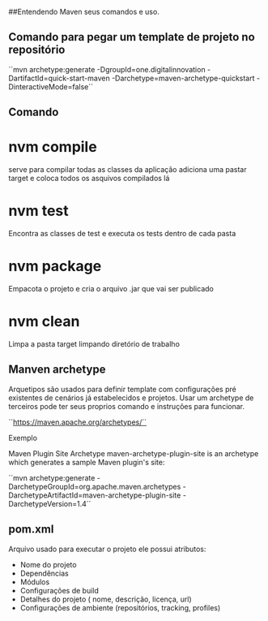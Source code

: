  ##Entendendo Maven seus comandos e uso.


## Comando para pegar um template de projeto no repositório

´´mvn archetype:generate -DgroupId=one.digitalinnovation -DartifactId=quick-start-maven -Darchetype=maven-archetype-quickstart -DinteractiveMode=false´´

## Comando

# nvm compile

serve para compilar todas as classes da aplicação adiciona uma pastar target e coloca todos os asquivos compilados lá

# nvm test

Encontra as classes de test e executa os tests dentro de cada pasta

# nvm package

Empacota o projeto e cria o arquivo .jar que vai ser publicado

# nvm clean

Limpa a pasta target limpando diretório de trabalho

## Manven archetype

Arquetipos são usados para definir template com configurações pré existentes de cenários já estabelecidos e projetos. Usar um archetype de terceiros pode ter seus proprios comando e instruções para funcionar.

´´https://maven.apache.org/archetypes/´´

Exemplo

Maven Plugin Site Archetype
maven-archetype-plugin-site is an archetype which generates a sample Maven plugin's site:

´´mvn archetype:generate -DarchetypeGroupId=org.apache.maven.archetypes -DarchetypeArtifactId=maven-archetype-plugin-site -DarchetypeVersion=1.4´´


## pom.xml

Arquivo usado para executar o projeto ele possui atributos:

* Nome do projeto
* Dependências
* Módulos
* Configurações de build
* Detalhes do projeto ( nome, descrição, licença, url)
* Configurações de ambiente (repositórios, tracking, profiles)
